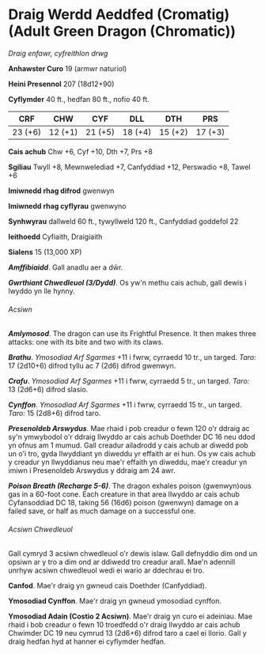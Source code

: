 # Draig Werdd Aeddfed (Cromatig) (Adult Green Dragon (Chromatic))

*Draig enfawr, cyfreithlon drwg*

**Anhawster Curo** 19 (armwr naturiol)

**Heini Presennol** 207 (18d12+90)

**Cyflymder** 40 ft., hedfan 80 ft., nofio 40 ft.

| CRF     | CHW     | CYF     | DLL     | DTH     | PRS     |
|---------|---------|---------|---------|---------|---------|
| 23 (+6) | 12 (+1) | 21 (+5) | 18 (+4) | 15 (+2) | 17 (+3) |

**Cais achub** Chw +6, Cyf +10, Dth +7, Prs +8

**Sgiliau** Twyll +8, Mewnwelediad +7, Canfyddiad +12, Perswadio +8, Tawel +6

**Imiwnedd rhag difrod** gwenwyn

**Imiwnedd rhag cyflyrau** gwenwyno

**Synhwyrau** dallweld 60 ft., tywyllweld 120 ft., Canfyddiad goddefol 22

**Ieithoedd** Cyfiaith, Draigiaith

**Sialens** 15 (13,000 XP)

***Amffibiaidd***. Gall anadlu aer a dŵr.

***Gwrthiant Chwedleuol (3/Dydd)***. Os yw'n methu cais achub, gall dewis i lwyddo yn lle hynny.

###### Acsiwn

***Amlymosod***. The dragon can use its Frightful Presence. It then makes three attacks: one with its bite and two with its claws.

***Brathu***. *Ymosodiad Arf Sgarmes* +11 i fwrw, cyrraedd 10 tr., un targed. *Taro:* 17 (2d10+6) difrod tyllu ac 7 (2d6) difrod gwenwyn.

***Crafu***. *Ymosodiad Arf Sgarmes* +11 i fwrw, cyrraedd 5 tr., un targed. *Taro:* 13 (2d6+6) difrod slasio.

***Cynffon***. *Ymosodiad Arf Sgarmes* +11 i fwrw, cyrraedd 15 tr., un targed. *Taro:* 15 (2d8+6) difrod taro.

***Presenoldeb Arswydus***. Mae rhaid i pob creadur o fewn 120 o'r ddraig ac sy'n ymwybodol o'r ddraig llwyddo ar cais achub Doethder DC 16 neu ddod yn ofnus am 1 mumud. Gall creadur ailadrodd y cais achub ar diwedd pob un o'i tro, gyda llwyddiant yn diweddu yr effaith ar ei hun. Os yw cais achub y creadur yn llwyddianus neu mae'r effaith yn diweddu, mae'r creadur yn imiwn i Presenoldeb Arswydus y ddraig am 24 awr.

***Poison Breath (Recharge 5-6)***. The dragon exhales poison (gwenwyn)ous gas in a 60-foot cone. Each creature in that area llwyddo ar cais achub Cyfansoddiad DC 18, taking 56 (16d6) poison (gwenwyn) damage on a failed save, or half as much damage on a successful one.

###### Acsiwn Chwedleuol

Gall cymryd 3 acsiwn chwedleuol o'r dewis islaw. Gall defnyddio dim ond un opsiwn ar y tro a dim ond ar ddiwedd tro creadur arall. Mae'n adennill unrhyw acsiwn chwedleuol wedi ei wario ar ddechrau ei tro.

**Canfod**. Mae'r draig yn gwneud cais Doethder (Canfyddiad).

**Ymosodiad Cynffon**. Mae'r draig yn gwneud ymosodiad cynffon.

**Ymosodiad Adain (Costio 2 Acsiwn)**. Mae'r draig yn curo ei adeiniau. Mae rhaid i bob creadur o fewn 10 troedfedd o'r draig llwyddo ar cais achub Chwimder DC 19 neu cymrud 13 (2d6+6) difrod taro a cael ei llorio. Gall y draig hedfan hyd at hanner ei cyflymder hedfan.
